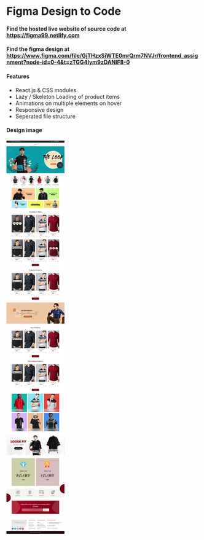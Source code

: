 # Figma Design to Code
####  Find the hosted live website of source code at https://figma99.netlify.com

####  Find the figma design at https://www.figma.com/file/GjTHzxSiWTE0mrQrm7NVJr/frontend_assignment?node-id=0-4&t=zTGG4Iym9zDANlF8-0



#### Features
* React.js & CSS modules
* Lazy / Skeleton Loading of product items
* Animations on multiple elements on hover
* Responsive design
* Seperated file structure

#### Design image
![design image](https://github.com/siddant-rachha/figma_design_into_code/blob/master/design.png)

